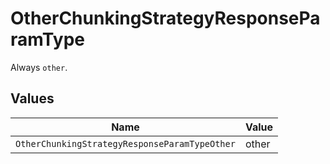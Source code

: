 # OtherChunkingStrategyResponseParamType

Always `other`.


## Values

| Name                                          | Value                                         |
| --------------------------------------------- | --------------------------------------------- |
| `OtherChunkingStrategyResponseParamTypeOther` | other                                         |